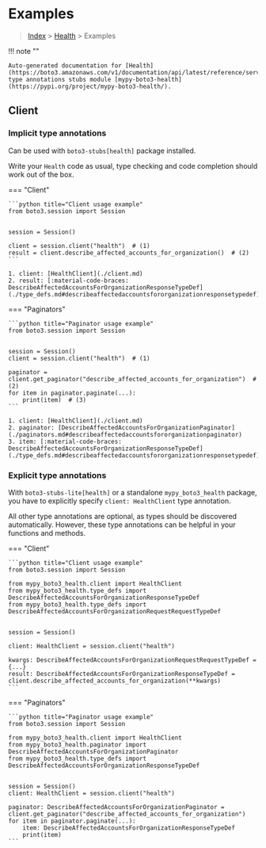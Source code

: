 # Examples

> [Index](../README.md) > [Health](./README.md) > Examples

!!! note ""

    Auto-generated documentation for [Health](https://boto3.amazonaws.com/v1/documentation/api/latest/reference/services/health.html#Health)
    type annotations stubs module [mypy-boto3-health](https://pypi.org/project/mypy-boto3-health/).

## Client

### Implicit type annotations

Can be used with `boto3-stubs[health]` package installed.

Write your `Health` code as usual,
type checking and code completion should work out of the box.


=== "Client"

    ```python title="Client usage example"
    from boto3.session import Session


    session = Session()

    client = session.client("health")  # (1)
    result = client.describe_affected_accounts_for_organization()  # (2)
    ```

    1. client: [HealthClient](./client.md)
    2. result: [:material-code-braces: DescribeAffectedAccountsForOrganizationResponseTypeDef](./type_defs.md#describeaffectedaccountsfororganizationresponsetypedef) 



=== "Paginators"

    ```python title="Paginator usage example"
    from boto3.session import Session


    session = Session()
    client = session.client("health")  # (1)

    paginator = client.get_paginator("describe_affected_accounts_for_organization")  # (2)
    for item in paginator.paginate(...):
        print(item)  # (3)
    ```

    1. client: [HealthClient](./client.md)
    2. paginator: [DescribeAffectedAccountsForOrganizationPaginator](./paginators.md#describeaffectedaccountsfororganizationpaginator)
    3. item: [:material-code-braces: DescribeAffectedAccountsForOrganizationResponseTypeDef](./type_defs.md#describeaffectedaccountsfororganizationresponsetypedef) 




### Explicit type annotations

With `boto3-stubs-lite[health]`
or a standalone `mypy_boto3_health` package, you have to explicitly specify `client: HealthClient` type annotation.

All other type annotations are optional, as types should be discovered automatically.
However, these type annotations can be helpful in your functions and methods.


=== "Client"

    ```python title="Client usage example"
    from boto3.session import Session

    from mypy_boto3_health.client import HealthClient
    from mypy_boto3_health.type_defs import DescribeAffectedAccountsForOrganizationResponseTypeDef
    from mypy_boto3_health.type_defs import DescribeAffectedAccountsForOrganizationRequestRequestTypeDef


    session = Session()

    client: HealthClient = session.client("health")

    kwargs: DescribeAffectedAccountsForOrganizationRequestRequestTypeDef = {...}
    result: DescribeAffectedAccountsForOrganizationResponseTypeDef = client.describe_affected_accounts_for_organization(**kwargs)
    ```



=== "Paginators"

    ```python title="Paginator usage example"
    from boto3.session import Session

    from mypy_boto3_health.client import HealthClient
    from mypy_boto3_health.paginator import DescribeAffectedAccountsForOrganizationPaginator
    from mypy_boto3_health.type_defs import DescribeAffectedAccountsForOrganizationResponseTypeDef


    session = Session()
    client: HealthClient = session.client("health")

    paginator: DescribeAffectedAccountsForOrganizationPaginator = client.get_paginator("describe_affected_accounts_for_organization")
    for item in paginator.paginate(...):
        item: DescribeAffectedAccountsForOrganizationResponseTypeDef
        print(item)
    ```




